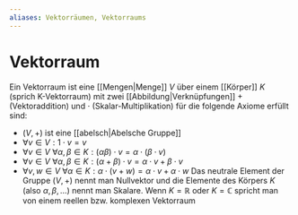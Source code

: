 ```yaml
---
aliases: Vektorräumen, Vektorraums
---
```

# Vektorraum
Ein Vektorraum ist eine [[Mengen|Menge]] $V$ über einem [[Körper]] $K$ (sprich K-Vektorraum) mit zwei [[Abbildung|Verknüpfungen]] $+$(Vektoraddition) und $\cdot$ (Skalar-Multiplikation) für die folgende Axiome erfüllt sind:
- $(V,+)$ ist eine [[abelsch|Abelsche Gruppe]]
- $\forall v\in V: 1\cdot v=v$ 
- $\forall v\in V\ \forall \alpha, \beta \in K:(\alpha\beta)\cdot v=\alpha\cdot(\beta\cdot v)$
- $\forall v\in V\ \forall \alpha,\beta\in K:(\alpha+\beta)\cdot v = \alpha\cdot v+\beta\cdot v$
- $\forall v,w\in V\ \forall\alpha\in K:\alpha\cdot(v+w)=\alpha\cdot v+\alpha\cdot w$
Das neutrale Element der Gruppe $(V,+)$ nennt man Nullvektor und die Elemente des Körpers $K$ (also $\alpha,\beta,\dotso$) nennt man Skalare.
Wenn $K=\mathbb{R}$ oder $K=\mathbb{C}$ spricht man von einem reellen bzw. komplexen Vektorraum